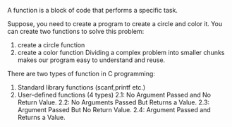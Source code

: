 A function is a block of code that performs a specific task.

Suppose, you need to create a program to create a circle and color it. You can create two functions to solve this problem:
1. create a circle function
2. create a color function
Dividing a complex problem into smaller chunks makes our program easy to understand and reuse.

There are two types of function in C programming:

1. Standard library functions (scanf,printf etc.)
2. User-defined functions (4 types)
    2.1: No Argument Passed and No Return Value.
    2.2: No Arguments Passed But Returns a Value.
    2.3: Argument Passed But No Return Value.
    2.4: Argument Passed and Returns a Value.



